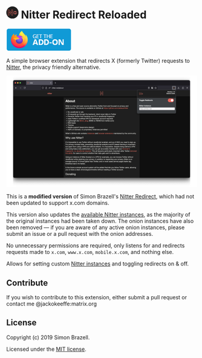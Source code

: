 # ![nitter-redirect](images/icon32.png) Nitter Redirect Reloaded

[![Firefox Extension](images/badge-amo.png)](https://addons.mozilla.org/en-CA/firefox/addon/nitter-redirect-reloaded/)

A simple browser extension that redirects X (formerly Twitter) requests to [Nitter](https://github.com/zedeus/nitter), the privacy friendly alternative.

![Firefox Screenshot](images/Screenshot%20Firefox.png)

This is a **modified version** of Simon Brazell's [Nitter Redirect](https://github.com/SimonBrazell/nitter-redirect), which had not been updated to support x.com domains. 

This version also updates the [available Nitter instances](https://status.d420.de/), as the majority of the original instances had been taken down. The onion instances have also been removed — if you are aware of any active onion instances, please submit an issue or a pull request with the onion addresses.

No unnecessary permissions are required, only listens for and redirects requests made to `x.com`, `www.x.com`, `mobile.x.com`, and nothing else.

Allows for setting custom [Nitter instances](https://status.d420.de/) and toggling redirects on & off.

## Contribute

If you wish to contribute to this extension, either submit a pull request or contact me @jackokeeffe:matrix.org

## License

Copyright (c) 2019 Simon Brazell.

Licensed under the [MIT license](LICENSE.txt).
